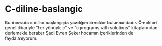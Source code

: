 # C-diline-baslangic

Bu dosyada c diline başlangıçta yazdığım örnekler bulunmaktadır. Örnekleri genel itibariyle "her yönüyle c" ve "c programs with solutions" kitaplarından derlemekle beraber Şadi Evren Şeker hocamın içeriklerinden de faydalanıyorum.
